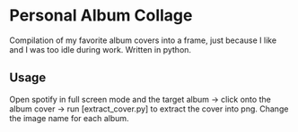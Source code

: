 # Personal Album Collage

Compilation of my favorite album covers into a frame, just because I like and I was too idle during work. Written in python. 

## Usage

Open spotify in full screen mode and the target album -> click onto the album cover -> run [extract_cover.py] to extract the cover into png. Change the image name for each album.